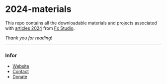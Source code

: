 # 2024-materials

This repo contains all the downloadable materials and projects associated with [articles 2024](https://fxstudio.dev/2024/) from [Fx Studio](https://fxstudio.dev/).

*Thank you for reading!*

---
### Infor

* [Website](https://fxstudio.dev/)
* [Contact](https://fxstudio.dev/contact/)
* [Donate](https://fxstudio.dev/donate/)
